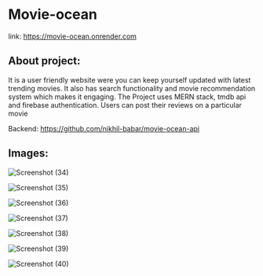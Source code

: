 # Movie-ocean

link: https://movie-ocean.onrender.com

## About project: 

It is a user friendly website were you can keep yourself updated with latest trending movies. It also has search functionality and movie recommendation system which makes it engaging. The Project uses MERN
stack, tmdb api and firebase authentication. Users can post their reviews on a particular movie

Backend: https://github.com/nikhil-babar/movie-ocean-api

## Images: 

![Screenshot (34)](https://user-images.githubusercontent.com/115392530/236684756-9905c49e-99ba-405e-865d-f5b16ac51df2.png)





![Screenshot (35)](https://user-images.githubusercontent.com/115392530/236684759-cee5e7e8-4e41-4544-acbd-c3e404ba4ad4.png)





![Screenshot (36)](https://user-images.githubusercontent.com/115392530/236684764-da73d0fa-8fd9-4215-84dd-2fef1c9d9ebd.png)





![Screenshot (37)](https://user-images.githubusercontent.com/115392530/236684766-f9001172-4ffb-45ab-a085-2f15a8b83b8c.png)





![Screenshot (38)](https://user-images.githubusercontent.com/115392530/236684773-49ae69bf-1e81-485b-997a-16190304f5ec.png)





![Screenshot (39)](https://user-images.githubusercontent.com/115392530/236684781-65cd6ede-06cd-4597-99fa-5db261eb8843.png)





![Screenshot (40)](https://user-images.githubusercontent.com/115392530/236684783-bf0b3eba-d69c-4190-9bbd-c3f461ce9294.png)
